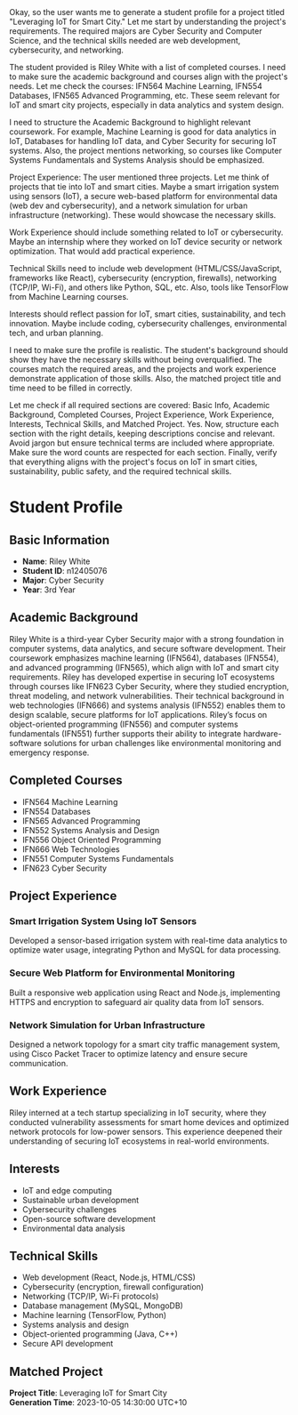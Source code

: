 <think>
Okay, so the user wants me to generate a student profile for a project titled "Leveraging IoT for Smart City." Let me start by understanding the project's requirements. The required majors are Cyber Security and Computer Science, and the technical skills needed are web development, cybersecurity, and networking.

The student provided is Riley White with a list of completed courses. I need to make sure the academic background and courses align with the project's needs. Let me check the courses: IFN564 Machine Learning, IFN554 Databases, IFN565 Advanced Programming, etc. These seem relevant for IoT and smart city projects, especially in data analytics and system design.

I need to structure the Academic Background to highlight relevant coursework. For example, Machine Learning is good for data analytics in IoT, Databases for handling IoT data, and Cyber Security for securing IoT systems. Also, the project mentions networking, so courses like Computer Systems Fundamentals and Systems Analysis should be emphasized.

Project Experience: The user mentioned three projects. Let me think of projects that tie into IoT and smart cities. Maybe a smart irrigation system using sensors (IoT), a secure web-based platform for environmental data (web dev and cybersecurity), and a network simulation for urban infrastructure (networking). These would showcase the necessary skills.

Work Experience should include something related to IoT or cybersecurity. Maybe an internship where they worked on IoT device security or network optimization. That would add practical experience.

Technical Skills need to include web development (HTML/CSS/JavaScript, frameworks like React), cybersecurity (encryption, firewalls), networking (TCP/IP, Wi-Fi), and others like Python, SQL, etc. Also, tools like TensorFlow from Machine Learning courses.

Interests should reflect passion for IoT, smart cities, sustainability, and tech innovation. Maybe include coding, cybersecurity challenges, environmental tech, and urban planning.

I need to make sure the profile is realistic. The student's background should show they have the necessary skills without being overqualified. The courses match the required areas, and the projects and work experience demonstrate application of those skills. Also, the matched project title and time need to be filled in correctly.

Let me check if all required sections are covered: Basic Info, Academic Background, Completed Courses, Project Experience, Work Experience, Interests, Technical Skills, and Matched Project. Yes. Now, structure each section with the right details, keeping descriptions concise and relevant. Avoid jargon but ensure technical terms are included where appropriate. Make sure the word counts are respected for each section. Finally, verify that everything aligns with the project's focus on IoT in smart cities, sustainability, public safety, and the required technical skills.
</think>

# Student Profile

## Basic Information  
- **Name**: Riley White  
- **Student ID**: n12405076  
- **Major**: Cyber Security  
- **Year**: 3rd Year  

## Academic Background  
Riley White is a third-year Cyber Security major with a strong foundation in computer systems, data analytics, and secure software development. Their coursework emphasizes machine learning (IFN564), databases (IFN554), and advanced programming (IFN565), which align with IoT and smart city requirements. Riley has developed expertise in securing IoT ecosystems through courses like IFN623 Cyber Security, where they studied encryption, threat modeling, and network vulnerabilities. Their technical background in web technologies (IFN666) and systems analysis (IFN552) enables them to design scalable, secure platforms for IoT applications. Riley’s focus on object-oriented programming (IFN556) and computer systems fundamentals (IFN551) further supports their ability to integrate hardware-software solutions for urban challenges like environmental monitoring and emergency response.  

## Completed Courses  
- IFN564 Machine Learning  
- IFN554 Databases  
- IFN565 Advanced Programming  
- IFN552 Systems Analysis and Design  
- IFN556 Object Oriented Programming  
- IFN666 Web Technologies  
- IFN551 Computer Systems Fundamentals  
- IFN623 Cyber Security  

## Project Experience  
### Smart Irrigation System Using IoT Sensors  
Developed a sensor-based irrigation system with real-time data analytics to optimize water usage, integrating Python and MySQL for data processing.  

### Secure Web Platform for Environmental Monitoring  
Built a responsive web application using React and Node.js, implementing HTTPS and encryption to safeguard air quality data from IoT sensors.  

### Network Simulation for Urban Infrastructure  
Designed a network topology for a smart city traffic management system, using Cisco Packet Tracer to optimize latency and ensure secure communication.  

## Work Experience  
Riley interned at a tech startup specializing in IoT security, where they conducted vulnerability assessments for smart home devices and optimized network protocols for low-power sensors. This experience deepened their understanding of securing IoT ecosystems in real-world environments.  

## Interests  
- IoT and edge computing  
- Sustainable urban development  
- Cybersecurity challenges  
- Open-source software development  
- Environmental data analysis  

## Technical Skills  
- Web development (React, Node.js, HTML/CSS)  
- Cybersecurity (encryption, firewall configuration)  
- Networking (TCP/IP, Wi-Fi protocols)  
- Database management (MySQL, MongoDB)  
- Machine learning (TensorFlow, Python)  
- Systems analysis and design  
- Object-oriented programming (Java, C++)  
- Secure API development  

## Matched Project  
**Project Title**: Leveraging IoT for Smart City  
**Generation Time**: 2023-10-05 14:30:00 UTC+10